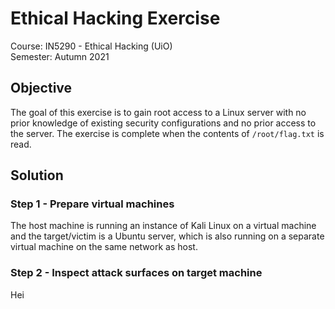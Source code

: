 # Ethical Hacking Exercise
Course: IN5290 - Ethical Hacking (UiO) \
Semester: Autumn 2021

## Objective
The goal of this exercise is to gain root access to a Linux server with no prior knowledge of existing security configurations and no prior access to the server. The exercise is complete when the contents of `/root/flag.txt` is read. 

## Solution
### Step 1 - Prepare virtual machines
The host machine is running an instance of Kali Linux on a virtual machine and the target/victim is a Ubuntu server, which is also running on a separate virtual machine on the same network as host. 

### Step 2 - Inspect attack surfaces on target machine
Hei
